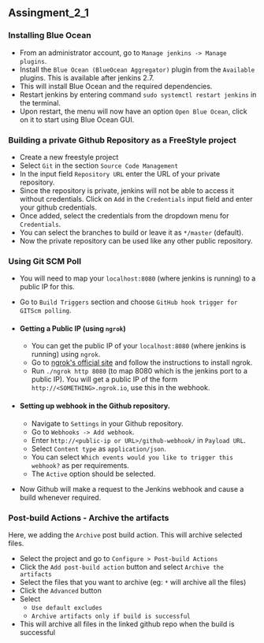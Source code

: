 ## Assingment_2_1

### Installing Blue Ocean
- From an administrator account, go to `Manage jenkins -> Manage plugins`.
- Install the `Blue Ocean (BlueOcean Aggregator)` plugin from the `Available` plugins. This is available after jenkins 2.7.
- This will install Blue Ocean and the required dependencies.
- Restart jenkins by entering command `sudo systemctl restart jenkins` in the terminal.
- Upon restart, the menu will now have an option `Open Blue Ocean`, click on it to start using Blue Ocean GUI.

### Building a private Github Repository as a FreeStyle project
- Create a new freestyle project
- Select `Git` in the section `Source Code Management`
- In the input field `Repository URL` enter the URL of your private repository.
- Since the repository is private, jenkins will not be able to access it without credentials. Click on `Add` in the `Credentials` input field and enter your github credentials.
- Once added, select the credentials from the dropdown menu for `Credentials`.
- You can select the branches to build or leave it as `*/master` (default).
- Now the private repository can be used like any other public repository.

### Using Git SCM Poll
- You will need to map your `localhost:8080` (where jenkins is running) to a public IP for this.
- Go to `Build Triggers` section and choose `GitHub hook trigger for GITScm polling`.
- #### Getting a Public IP (using `ngrok`)
  - You can get the public IP of your `localhost:8080` (where jenkins is running) using `ngrok`.
  - Go to [ngrok's official site](https://ngrok.com/download) and follow the instructions to install ngrok. 
  - Run `./ngrok http 8080` (to map 8080 which is the jenkins port to a public IP). You will get a public IP of the form `http://<SOMETHING>.ngrok.io`, use this in the webhook.
- #### Setting up webhook in the Github repository.
  - Navigate to `Settings` in your Github repository.
  - Go to `Webhooks -> Add webhook`.
  - Enter `http://<public-ip or URL>/github-webhook/` in `Payload URL`.
  - Select `Content type` as `application/json`.
  - You can select `Which events would you like to trigger this webhook?` as per requirements.
  - The `Active` option should be selected.
  
- Now Github will make a request to the Jenkins webhook and cause a build whenever required.

### Post-build Actions - Archive the artifacts
Here, we adding the `Archive` post build action. This will archive selected files.

- Select the project and go to `Configure > Post-build Actions`
- Click the `Add post-build action` button and select `Archive the artifacts`
- Select the files that you want to archive (eg: `*` will archive all the files)
- Click the `Advanced` button
- Select
	- `Use default excludes`
	- `Archive artifacts only if build is successful`
- This will archive all files in the linked github repo when the build is successful
